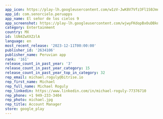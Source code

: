 ```yaml
---
app_icon: https://play-lh.googleusercontent.com/w1zV-JwK8V7Vfz3Fl1S0JmnH86hRTPIRM3ATBXgujhCXv_VoxzAcMze0NE8TfPvlfIQ
app_id: com.senorcielo.peruapps
app_name: El señor de los cielos 9
app_screenshot: https://play-lh.googleusercontent.com/wjwyFKdopBxOuDBknGzQnXSJkkewRx8p8KSSrluet-L9Ka1_xfNH3cRzRxPD6YPx558
category: Entertainment
country: MX
id: lGN4ZwXXZzlA
language: en
most_recent_release: '2023-12-11T00:00:00'
publisher_id: '2634106'
publisher_name: Peruvian app
rank: '161'
release_count_in_past_year: '3'
release_count_in_past_year_category: 15
release_count_in_past_year_top_in_category: 32
rep_email: michael.roguly@bitrise.io
rep_first_name: Michael
rep_full_name: Michael Roguly
rep_linkedin: https://www.linkedin.com/in/michael-roguly-77376710
rep_phone: +1 949-233-3404
rep_photo: michael.jpg
rep_title: Account Manager
store: google_play
---
```

